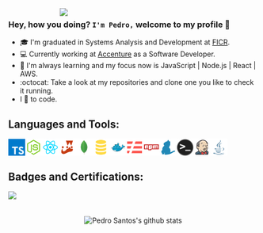 <img align="right" width="400" src="https://media1.tenor.com/images/512cf2f5b4747e79fac1e915d29124ec/tenor.gif?itemid=15448882" />

<div id="profile">

  ### Hey, how you doing? `I'm Pedro,` welcome to my profile :metal:

  - :mortar_board: I'm graduated in Systems Analysis and Development at [FICR](https://ficr.catolica.edu.br/).
  - :computer: Currently working at [Accenture](https://www.accenture.com/) as a Software Developer.
  - :rocket: I'm always learning and my focus now is JavaScript | Node.js | React | AWS.
  - :octocat: Take a look at my repositories and clone one you like to check it running.
  - I :green_heart: to code.

</div>

## Languages and Tools:

<div id="technologies">
  <a href="https://www.typescriptlang.org/">
    <img align="left" alt="JavaScript" height="34px" width="34px" src="https://raw.githubusercontent.com/github/explore/80688e429a7d4ef2fca1e82350fe8e3517d3494d/topics/typescript/typescript.png" />
  </a>
  <a href="https://nodejs.org/en/">
    <img align="left" alt="Node.js" height="34px" width="34px" src="https://raw.githubusercontent.com/vscode-icons/vscode-icons/7dee48469efc251a6426e81c788482e2734f7b7d/icons/file_type_node.svg" />
  </a>
  <a href="https://reactjs.org">
    <img align="left" alt="React JS" height="34px" width="34px" src="https://raw.githubusercontent.com/vscode-icons/vscode-icons/7dee48469efc251a6426e81c788482e2734f7b7d/icons/file_type_reactjs.svg" />
  </a>
  <a href="https://jestjs.io/">
     <img align="left" alt="Jest" height="34px" width="34px" src="https://raw.githubusercontent.com/vscode-icons/vscode-icons/7dee48469efc251a6426e81c788482e2734f7b7d/icons/file_type_jest.svg" />
  </a>
  <a href="https://www.mongodb.com/">
     <img align="left" alt="Mongodb" height="34px" width="34px" src="https://raw.githubusercontent.com/vscode-icons/vscode-icons/7dee48469efc251a6426e81c788482e2734f7b7d/icons/file_type_mongo.svg" />
  </a>
  <a href="https://en.wikipedia.org/wiki/SQL">
     <img align="left" alt="SQL" height="34px" width="34px" src="https://raw.githubusercontent.com/vscode-icons/vscode-icons/7dee48469efc251a6426e81c788482e2734f7b7d/icons/file_type_sql.svg" />
  </a>
  <a href="https://www.docker.com/">
     <img align="left" alt="Docker" height="34px" width="34px" src="https://raw.githubusercontent.com/vscode-icons/vscode-icons/master/icons/file_type_docker.svg" />
  </a>
  <a href="https://www.serverless.com/">
     <img align="left" alt="Serverless" height="34px" width="34px" src="https://raw.githubusercontent.com/vscode-icons/vscode-icons/7dee48469efc251a6426e81c788482e2734f7b7d/icons/file_type_serverless.svg" />
  </a>
  <a href="https://www.npmjs.com/">
     <img align="left" alt="NPM" height="34px" width="34px" src="https://raw.githubusercontent.com/vscode-icons/vscode-icons/master/icons/file_type_npm.svg" />
  </a>
  <a href="https://yarnpkg.com/">
     <img align="left" alt="Yarn" height="34px" width="34px" src="https://raw.githubusercontent.com/vscode-icons/vscode-icons/master/icons/file_type_yarn.svg" />
  </a>
  <a href="https://ohmyz.sh">
     <img align="left" alt="Bash" height="34px" width="34px" src="https://raw.githubusercontent.com/github/explore/80688e429a7d4ef2fca1e82350fe8e3517d3494d/topics/terminal/terminal.png" />
  </a>
  <a href="https://www.jenkins.io/">
     <img align="left" alt="Jenkins" height="34px" width="34px" src="https://raw.githubusercontent.com/vscode-icons/vscode-icons/7dee48469efc251a6426e81c788482e2734f7b7d/icons/file_type_jenkins.svg" />
  </a>
  <a href="https://www.java.com/">
     <img align="left" alt="Java" height="34px" width="34px" src="https://raw.githubusercontent.com/vscode-icons/vscode-icons/7dee48469efc251a6426e81c788482e2734f7b7d/icons/file_type_java.svg" />
  </a>
</div>

<br clear="left"/>

## Badges and Certifications:
<div id="badges">
  <a href="https://www.youracclaim.com/badges/a2762e19-acba-431c-887f-7974feb53f92/public_url">
    <img src="https://images.youracclaim.com/size/110x110/images/1fdcf6a9-de8e-4e35-96b0-e801d8411506/AWS-CloudPractitioner.png">
  </a>
</div>

<br clear="left"/>

<div id="stats">
  <p align="center">
    <img width="400" src="https://github-readme-stats.vercel.app/api/top-langs/?username=PedroSantos42&show_icons=true&langs_count=5&theme=react" alt="Pedro Santos's github stats" />
  </p>
</div>
